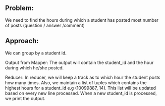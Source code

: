 Problem:
---------
We need to find the hours during which a student has posted most number of posts (question / answer /comment)

Approach:
---------
We can group by a student id.

Output from Mapper:
The output will contain the student_id and the hour during which he/she posted.

Reducer:
In reducer, we will keep a track as to which hour the student posts how many times.
Also, we maintain a list of tuples which contains the highest hours for a student_id e.g (10099887, 14).
This list will be updated based on every new line processed. When a new student_id is processed, we print the output.
